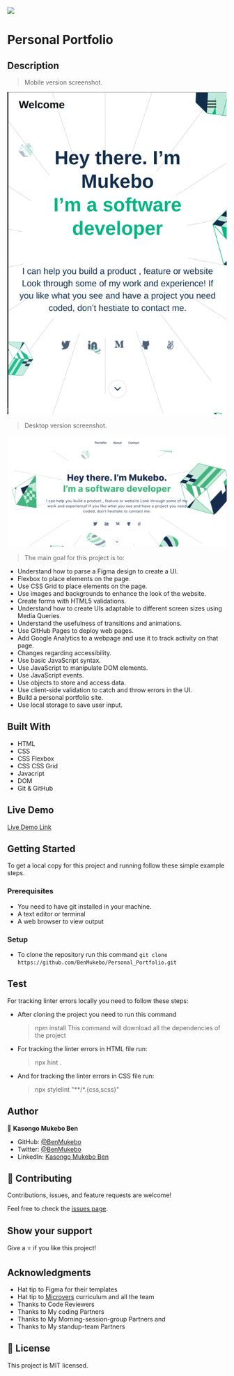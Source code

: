 ![](https://img.shields.io/badge/Microverse-blueviolet)

# Personal Portfolio

## Description 

>  Mobile version screenshot.

![screenshot](./images/screenshot.png/)

>  Desktop version screenshot.

![screenshot](./images/screenshot2.png)

> The main goal for this project is to: 

- Understand how to parse a Figma design to create a UI.
- Flexbox to place elements on the page.
- Use CSS Grid to place elements on the page.
- Use images and backgrounds to enhance the look of the website.
- Create forms with HTML5 validations.
- Understand how to create UIs adaptable to different screen sizes using Media Queries.
- Understand the usefulness of transitions and animations.
- Use GitHub Pages to deploy web pages.
- Add Google Analytics to a webpage and use it to track activity on that page.
- Changes regarding accessibility.
- Use basic JavaScript syntax.
- Use JavaScript to manipulate DOM elements.
- Use JavaScript events.
- Use objects to store and access data.
- Use client-side validation to catch and throw errors in the UI.
- Build a personal portfolio site.
- Use local storage to save user input.

## Built With

- HTML
- CSS
- CSS Flexbox
- CSS CSS Grid
- Javacript
- DOM
- Git & GitHub


## Live Demo

[Live Demo Link](https://benmukebo.github.io/Personal_Portfolio/)

## Getting Started

To get a local copy for this project and running follow these simple example steps.

### Prerequisites

- You need to have git installed in your machine.
- A text editor or terminal
- A web browser to view output

### Setup

- To clone the repository run this command `git clone https://github.com/BenMukebo/Personal_Portfolio.git`

## Test

For tracking linter errors locally you need to follow these steps:

- After cloning the project you need to run this command
  > npm install
  > This command will download all the dependencies of the project

- For tracking the linter errors in HTML file run:
  > npx hint .

- And for tracking the linter errors in CSS file run:
  > npx stylelint "**/*.{css,scss}"

## Author

👤 **Kasongo Mukebo Ben**

- GitHub: [@BenMukebo](https://github.com/BenMukebo)
- Twitter: [@BenMukebo](https://twitter.com/BenMukebo)
- LinkedIn: [Kasongo Mukebo Ben](https://www.linkedin.com/in/kasongo-mukebo-ben-591720205/)


## 🤝 Contributing

Contributions, issues, and feature requests are welcome!

Feel free to check the [issues page](https://github.com/BenMukebo/Personal_Portfolio.git/issues/).

## Show your support

Give a ⭐️ if you like this project!

## Acknowledgments

- Hat tip to Figma for their templates
- Hat tip to [Microvers](www.microverse.org) curriculum and all the team 
- Thanks to Code Reviewers
- Thanks to My coding Partners 
- Thanks to My Morning-session-group Partners and
- Thanks to My standup-team Partners
  

## 📝 License

This project is MIT licensed.